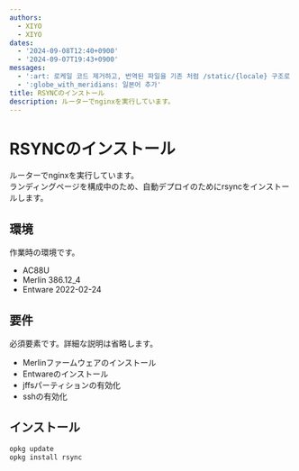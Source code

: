 ```yaml
---
authors:
  - XIYO
  - XIYO
dates:
  - '2024-09-08T12:40+0900'
  - '2024-09-07T19:43+0900'
messages:
  - ':art: 로케일 코드 제거하고, 번역된 파일을 기존 처럼 /static/{locale} 구조로 저장'
  - ':globe_with_meridians: 일본어 추가'
title: RSYNCのインストール
description: ルーターでnginxを実行しています。
---
```

# RSYNCのインストール

ルーターでnginxを実行しています。\
ランディングページを構成中のため、自動デプロイのためにrsyncをインストールします。

## 環境

作業時の環境です。

- AC88U
- Merlin 386.12\_4
- Entware 2022-02-24

## 要件

必須要素です。詳細な説明は省略します。

- Merlinファームウェアのインストール
- Entwareのインストール
- jffsパーティションの有効化
- sshの有効化

## インストール

```bash
opkg update
opkg install rsync
```

